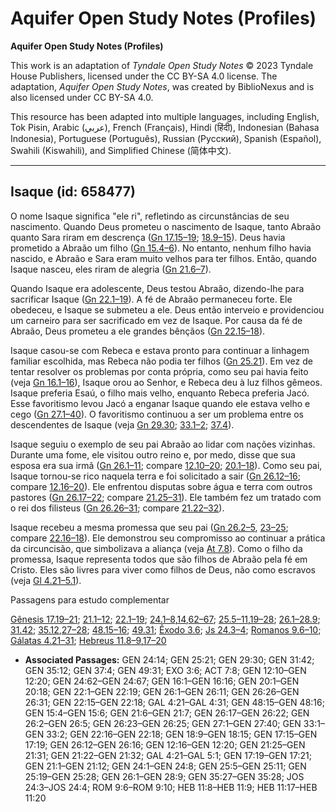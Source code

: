 # Aquifer Open Study Notes (Profiles)

**Aquifer Open Study Notes (Profiles)**

This work is an adaptation of *Tyndale Open Study Notes* © 2023 Tyndale House Publishers, licensed under the CC BY\-SA 4\.0 license. The adaptation, *Aquifer Open Study Notes*, was created by BiblioNexus and is also licensed under CC BY\-SA 4\.0\.

This resource has been adapted into multiple languages, including English, Tok Pisin, Arabic (عربي), French (Français), Hindi (हिंदी), Indonesian (Bahasa Indonesia), Portuguese (Português), Russian (Русский), Spanish (Español), Swahili (Kiswahili), and Simplified Chinese (简体中文).



--------------------------------

## Isaque (id: 658477)

O nome Isaque significa "ele ri", refletindo as circunstâncias de seu nascimento. Quando Deus prometeu o nascimento de Isaque, tanto Abraão quanto Sara riram em descrença ([Gn 17\.15–19](https://ref.ly/Gen17:15-Gen17:19); [18\.9–15](https://ref.ly/Gen18:9-Gen18:15)). Deus havia prometido a Abraão um filho ([Gn 15\.4–6](https://ref.ly/Gen15:4-Gen15:6)). No entanto, nenhum filho havia nascido, e Abraão e Sara eram muito velhos para ter filhos. Então, quando Isaque nasceu, eles riram de alegria ([Gn 21\.6–7](https://ref.ly/Gen21:6-Gen21:7)).

Quando Isaque era adolescente, Deus testou Abraão, dizendo\-lhe para sacrificar Isaque ([Gn 22\.1–19](https://ref.ly/Gen22:1-Gen22:19)). A fé de Abraão permaneceu forte. Ele obedeceu, e Isaque se submeteu a ele. Deus então interveio e providenciou um carneiro para ser sacrificado em vez de Isaque. Por causa da fé de Abraão, Deus prometeu a ele grandes bênçãos ([Gn 22\.15–18](https://ref.ly/Gen22:15-Gen22:18)).

Isaque casou\-se com Rebeca e estava pronto para continuar a linhagem familiar escolhida, mas Rebeca não podia ter filhos ([Gn 25\.21](https://ref.ly/Gen25:21)). Em vez de tentar resolver os problemas por conta própria, como seu pai havia feito (veja [Gn 16\.1–16](https://ref.ly/Gen16:1-Gen16:16)), Isaque orou ao Senhor, e Rebeca deu à luz filhos gêmeos. Isaque preferia Esaú, o filho mais velho, enquanto Rebeca preferia Jacó. Esse favoritismo levou Jacó a enganar Isaque quando ele estava velho e cego ([Gn 27\.1–40](https://ref.ly/Gen27:1-Gen27:40)). O favoritismo continuou a ser um problema entre os descendentes de Isaque (veja [Gn 29\.30](https://ref.ly/Gen29:30); [33\.1–2](https://ref.ly/Gen33:1-Gen33:2); [37\.4](https://ref.ly/Gen37:4)).

Isaque seguiu o exemplo de seu pai Abraão ao lidar com nações vizinhas. Durante uma fome, ele visitou outro reino e, por medo, disse que sua esposa era sua irmã ([Gn 26\.1–11](https://ref.ly/Gen26:1-Gen26:11); compare [12\.10–20](https://ref.ly/Gen12:10-Gen12:20); [20\.1–18](https://ref.ly/Gen20:1-Gen20:18)). Como seu pai, Isaque tornou\-se rico naquela terra e foi solicitado a sair ([Gn 26\.12–16](https://ref.ly/Gen26:12-Gen26:16); compare [12\.16–20](https://ref.ly/Gen12:16-Gen12:20)). Ele enfrentou disputas sobre água e terra com outros pastores ([Gn 26\.17–22](https://ref.ly/Gen26:17-Gen26:22); compare [21\.25–31](https://ref.ly/Gen21:25-Gen21:31)). Ele também fez um tratado com o rei dos filisteus ([Gn 26\.26–31](https://ref.ly/Gen26:26-Gen26:31); compare [21\.22–32](https://ref.ly/Gen21:22-Gen21:32)).

Isaque recebeu a mesma promessa que seu pai ([Gn 26\.2–5](https://ref.ly/Gen26:2-Gen26:5), [23–25](https://ref.ly/Gen26:23-Gen26:25); compare [22\.16–18](https://ref.ly/Gen22:16-Gen22:18)). Ele demonstrou seu compromisso ao continuar a prática da circuncisão, que simbolizava a aliança (veja [At 7\.8](https://ref.ly/Acts7:8)). Como o filho da promessa, Isaque representa todos que são filhos de Abraão pela fé em Cristo. Eles são livres para viver como filhos de Deus, não como escravos (veja [Gl 4\.21–5\.1](https://ref.ly/Gal4:21-Gal5:1)).

Passagens para estudo complementar

[Gênesis 17\.19–21](https://ref.ly/Gen17:19-Gen17:21); [21\.1–12](https://ref.ly/Gen21:1-Gen21:12); [22\.1–19](https://ref.ly/Gen22:1-Gen22:19); [24\.1–8](https://ref.ly/Gen24:1-Gen24:8),[14](https://ref.ly/Gen24:14),[62–67](https://ref.ly/Gen24:62-Gen24:67); [25\.5–11](https://ref.ly/Gen25:5-Gen25:11),[19–28](https://ref.ly/Gen25:19-Gen25:28); [26\.1–28\.9](https://ref.ly/Gen26:1-Gen28:9); [31\.42](https://ref.ly/Gen31:42); [35\.12](https://ref.ly/Gen35:12),[27–28](https://ref.ly/Gen35:27-Gen35:28); [48\.15–16](https://ref.ly/Gen48:15-Gen48:16); [49\.31](https://ref.ly/Gen49:31); [Êxodo 3\.6](https://ref.ly/Exod3:6); [Js 24\.3–4](https://ref.ly/Josh24:3-Josh24:4); [Romanos 9\.6–10](https://ref.ly/Rom9:6-Rom9:10); [Gálatas 4\.21–31](https://ref.ly/Gal4:21-Gal4:31); [Hebreus 11\.8–9](https://ref.ly/Heb11:8-Heb11:9),[17–20](https://ref.ly/Heb11:17-Heb11:20)

* **Associated Passages:** GEN 24:14; GEN 25:21; GEN 29:30; GEN 31:42; GEN 35:12; GEN 37:4; GEN 49:31; EXO 3:6; ACT 7:8; GEN 12:10–GEN 12:20; GEN 24:62–GEN 24:67; GEN 16:1–GEN 16:16; GEN 20:1–GEN 20:18; GEN 22:1–GEN 22:19; GEN 26:1–GEN 26:11; GEN 26:26–GEN 26:31; GEN 22:15–GEN 22:18; GAL 4:21–GAL 4:31; GEN 48:15–GEN 48:16; GEN 15:4–GEN 15:6; GEN 21:6–GEN 21:7; GEN 26:17–GEN 26:22; GEN 26:2–GEN 26:5; GEN 26:23–GEN 26:25; GEN 27:1–GEN 27:40; GEN 33:1–GEN 33:2; GEN 22:16–GEN 22:18; GEN 18:9–GEN 18:15; GEN 17:15–GEN 17:19; GEN 26:12–GEN 26:16; GEN 12:16–GEN 12:20; GEN 21:25–GEN 21:31; GEN 21:22–GEN 21:32; GAL 4:21–GAL 5:1; GEN 17:19–GEN 17:21; GEN 21:1–GEN 21:12; GEN 24:1–GEN 24:8; GEN 25:5–GEN 25:11; GEN 25:19–GEN 25:28; GEN 26:1–GEN 28:9; GEN 35:27–GEN 35:28; JOS 24:3–JOS 24:4; ROM 9:6–ROM 9:10; HEB 11:8–HEB 11:9; HEB 11:17–HEB 11:20

